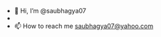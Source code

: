 - 👋 Hi, I’m @saubhagya07
- 
- 📫 How to reach me saubhagya07@yahoo.com

<!---
saubhagya07/saubhagya07 is a ✨ special ✨ repository because its `README.md` (this file) appears on your GitHub profile.
You can click the Preview link to take a look at your changes.
--->
